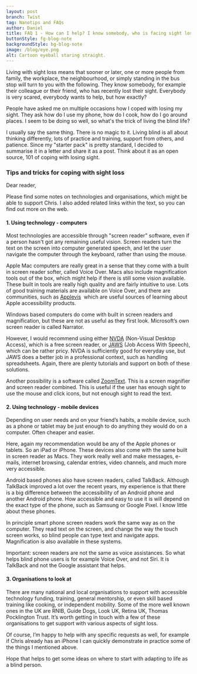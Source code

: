 ```yaml
---
layout: post
branch: Twist
tag: Nanotips and FAQs
author: Daniel
title: FAQ 1 - How can I help? I know somebody, who is facing sight loss.
buttonStyle: fg-blog-note
backgroundStyle: bg-blog-note
image: /blog/eye.png
alt: Cartoon eyeball staring straight.
---
```


Living with sight loss means that sooner or later, one or more people from family, the workplace, the neighbourhood, or simply standing in the bus stop will turn to you with the following. They know somebody, for example their colleague or their friend, who has recently lost their sight. Everybody is very scared, everybody wants to help, but how exactly? 
<!-- excerpt-end -->

People have asked me on multiple occasions how I coped with losing my sight. They ask how do I use my phone, how do I cook, how do I go around places. I seem to be doing so well, so what's the trick of living the blind life?

I usually say the same thing. There is no magic to it. Living blind is all about thinking differently, lots of practice and training, support from others, and patience. Since my "starter pack" is pretty standard, I decided to summarise it in a letter and share it as a post. Think about it as an open source, 101 of coping with losing sight.

### Tips and tricks for coping with sight loss

Dear reader,

Please find some notes on technologies and organisations, which might be able to support Chris. I also added related links within the text, so you can find out more on the web.

#### 1. Using technology - computers

Most technologies are accessible through "screen reader” software, even if a person hasn't got any remaining useful vision. Screen readers turn the text on the screen into computer generated speech, and let the user navigate the computer through the keyboard, rather than using the mouse.

Apple Mac computers are really great in a sense that they come with a built in screen reader softer, called Voice Over. Macs also include magnification tools out of the box, which might help if there is still some vision available. These built in tools are really high quality and are fairly intuitive to use. Lots of good training materials are available on Voice Over, and there are communities, such as [Applevis](https://www.applevis.com)  which are useful sources of learning about Apple accessibility products.

Windows based computers do come with built in screen readers and magnification, but these are not as useful as they first look. Microsoft’s own screen reader is called Narrator.

However, I would recommend using either [NVDA](https://www.nvaccess.org) (Non-Visual Desktop Access), which is a free screen reader, or [JAWS](https://www.freedomscientific.com/products/software/jaws/) (Job Access With Speech), which can be rather pricy. NVDA is sufficiently good for everyday use, but JAWS does a better job in a professional context, such as handling spreadsheets. Again, there are plenty tutorials and support on both of these solutions.

Another possibility is a software called [ZoomText](https://www.zoomtext.com). This is a screen magnifier and screen reader combined. This is useful if the user has enough sight to use the mouse and click icons, but not enough sight to read the text.

#### 2. Using technology - mobile devices

Depending on user needs and on your friend’s habits, a mobile device, such as a phone or tablet may be just enough to do anything they would do on a computer. Often cheaper and easier.

Here, again my recommendation would be any of the Apple phones or tablets. So an iPad or iPhone. These devices also come with the same built in screen reader as Macs. They work really well and make messages, e-mails, internet browsing, calendar entries, video channels, and much more very accessible.

Android based phones also have screen readers, called TalkBack. Although TalkBack improved a lot over the recent years, my experience is that there is a big difference between the accessibility of an Android phone and another Android phone. How accessible and easy to use it is will depend on the exact type of the phone, such as Samsung or Google Pixel. I know little about these phones.

In principle smart phone screen readers work the same way as on the computer. They read text on the screen, and change the way the touch screen works, so blind people can type text and navigate apps. Magnification is also available in these systems.

Important: screen readers are not the same as voice assistances. So what helps blind phone users is for example Voice Over, and not Siri. It is TalkBack and not the Google assistant that helps.

#### 3. Organisations to look at

There are many national and local organisations to support with accessible technology funding, training, general mentorship, or even skill based training like cooking, or independent mobility. Some of the more well known ones in the UK are RNIB, Guide Dogs, Look UK, Retina UK, Thomas Pocklington Trust. It’s worth getting in touch with a few of these organisations to get support with various aspects of sight loss.

Of course, I’m happy to help with any specific requests as well, for example if Chris already has an iPhone I can quickly demonstrate in practice some of the things I mentioned above.

Hope that helps to get some ideas on where to start with adapting to life as a blind person.